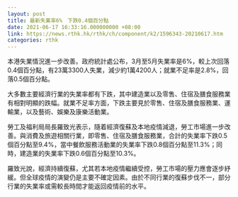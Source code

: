 ```yaml
---
layout: post
title: 最新失業率6%　下跌0.4個百分點
date: 2021-06-17 16:33:16.000000000 +08:00
link: https://news.rthk.hk/rthk/ch/component/k2/1596343-20210617.htm
categories: rthk
---
```


本港失業情況進一步改善。政府統計處公布，3月至5月失業率是6%，較上次回落0.4個百分點，有23萬3300人失業，減少約1萬4200人；就業不足率是2.8%，回落0.5個百分點。
 
大多數主要經濟行業的失業率都有下跌，其中建造業以及零售、住宿及膳食服務業有相對明顯的跌幅。就業不足率方面，下跌主要見於零售、住宿及膳食服務業、運輸業，以及藝術、娛樂及康樂活動業。
 
勞工及福利局局長羅致光表示，隨着經濟復蘇及本地疫情減退，勞工市場進一步改善。與消費及旅遊相關行業，即零售、住宿及膳食服務業，合計的失業率下跌0.5個百分點至9.4%，當中餐飲服務活動業的失業率下跌0.8個百分點至11.3%；同時，建造業的失業率下跌0.6個百分點至10.3%。
 
羅致光說，經濟持續復蘇，尤其若本地疫情繼續受控，勞工市場的壓力應會逐步紓緩。但全球疫情的演變仍是主要不確定因素。由於不同行業的復蘇步伐不一，部分行業的失業率或需較長時間才能返回疫情前的水平。
